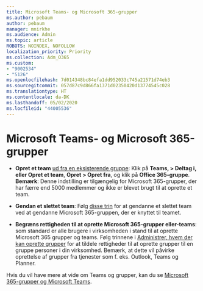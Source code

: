 ```yaml
---
title: Microsoft Teams- og Microsoft 365-grupper
ms.author: pebaum
author: pebaum
manager: mnirkhe
ms.audience: Admin
ms.topic: article
ROBOTS: NOINDEX, NOFOLLOW
localization_priority: Priority
ms.collection: Adm_O365
ms.custom:
- "9002534"
- "5126"
ms.openlocfilehash: 7d014348bc84efa1dd952033c745a21571d74eb3
ms.sourcegitcommit: 057d87c9d866fa1371d02350420d13774545c028
ms.translationtype: HT
ms.contentlocale: da-DK
ms.lasthandoff: 05/02/2020
ms.locfileid: "44005536"
---
```

# <a name="microsoft-teams-and-microsoft-365-groups"></a>Microsoft Teams- og Microsoft 365-grupper

- **Opret et team** [ud fra en eksisterende gruppe](https://support.microsoft.com/da-DK/office/create-a-team-from-an-existing-group-24ec428e-40d7-4a1a-ab87-29be7d145865): Klik på **Teams, > Deltag i, eller Opret et team**, **Opret > Opret fra**, og klik på **Office 365-gruppe**. **Bemærk**: Denne indstilling er tilgængelig for Microsoft 365-grupper, der har færre end 5000 medlemmer og ikke er blevet brugt til at oprette et team.

- **Gendan et slettet team**: Følg [disse trin](https://docs.microsoft.com/microsoftteams/archive-or-delete-a-team#restore-a-deleted-team) for at gendanne et slettet team ved at gendanne Microsoft 365-gruppen, der er knyttet til teamet.

- **Begræns rettigheden til at oprette Microsoft 365-grupper eller-teams**: som standard er alle brugere i virksomheden i stand til at oprette Microsoft 365 grupper og teams.  Følg trinnene i [Administrer, hvem der kan oprette grupper](https://support.office.com/article/Manage-who-can-create-Office-365-Groups-4c46c8cb-17d0-44b5-9776-005fced8e618) for at tildele rettigheder til at oprette grupper til en gruppe personer i din virksomhed. Bemærk, at dette vil påvirke oprettelse af grupper fra tjenester som f. eks. Outlook, Teams og Planner.

Hvis du vil have mere at vide om Teams og grupper, kan du se [Microsoft 365-grupper og Microsoft Teams](https://docs.microsoft.com/microsoftteams/office-365-groups).
